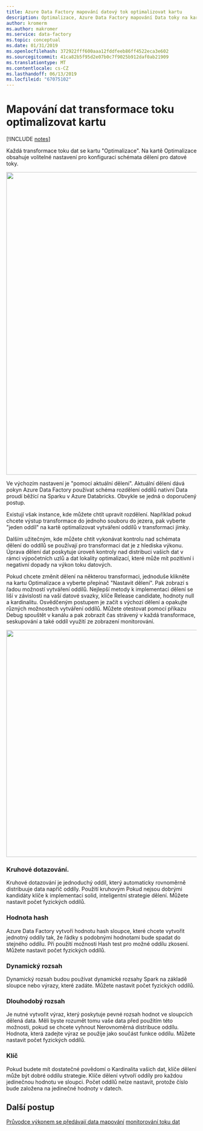 ```yaml
---
title: Azure Data Factory mapování datový tok optimalizovat kartu
description: Optimalizace, Azure Data Factory mapování Data toky na kartě optimalizovat pomocí nastavení oddílu
author: kromerm
ms.author: makromer
ms.service: data-factory
ms.topic: conceptual
ms.date: 01/31/2019
ms.openlocfilehash: 372922fff600aaa12fddfeeb86ff4522eca3e602
ms.sourcegitcommit: 41ca82b5f95d2e07b0c7f9025b912daf0ab21909
ms.translationtype: MT
ms.contentlocale: cs-CZ
ms.lasthandoff: 06/13/2019
ms.locfileid: "67075102"
---
```

# <a name="mapping-data-flow-transformation-optimize-tab"></a>Mapování dat transformace toku optimalizovat kartu

[!INCLUDE [notes](../../includes/data-factory-data-flow-preview.md)]

Každá transformace toku dat se kartu "Optimalizace". Na kartě Optimalizace obsahuje volitelné nastavení pro konfiguraci schémata dělení pro datové toky.

<img src="media/data-flow/opt001.png" width="800">

Ve výchozím nastavení je "pomocí aktuální dělení". Aktuální dělení dává pokyn Azure Data Factory používat schéma rozdělení oddílů nativní Data proudí běžící na Sparku v Azure Databricks. Obvykle se jedná o doporučený postup.

Existují však instance, kde můžete chtít upravit rozdělení. Například pokud chcete výstup transformace do jednoho souboru do jezera, pak vyberte "jeden oddíl" na kartě optimalizovat vytváření oddílů v transformaci jímky.

Dalším užitečným, kde můžete chtít vykonávat kontrolu nad schémata dělení do oddílů se používají pro transformaci dat je z hlediska výkonu. Úprava dělení dat poskytuje úroveň kontroly nad distribuci vašich dat v rámci výpočetních uzlů a dat lokality optimalizací, které může mít pozitivní i negativní dopady na výkon toku datových.

Pokud chcete změnit dělení na některou transformaci, jednoduše klikněte na kartu Optimalizace a vyberte přepínač "Nastavit dělení". Pak zobrazí s řadou možností vytváření oddílů. Nejlepší metody k implementaci dělení se liší v závislosti na vaší datové svazky, klíče Release candidate, hodnoty null a kardinalitu. Osvědčeným postupem je začít s výchozí dělení a opakujte různých možnostech vytváření oddílů. Můžete otestovat pomocí příkazu Debug spouštět v kanálu a pak zobrazit čas strávený v každá transformace, seskupování a také oddíl využití ze zobrazení monitorování.

<img src="media/data-flow/opt002.png" width="600">

### <a name="round-robin"></a>Kruhové dotazování.

Kruhové dotazování je jednoduchý oddíl, který automaticky rovnoměrně distribuuje data napříč oddíly. Použití kruhovým Pokud nejsou dobrými kandidáty klíče k implementaci solid, inteligentní strategie dělení. Můžete nastavit počet fyzických oddílů.

### <a name="hash"></a>Hodnota hash

Azure Data Factory vytvoří hodnotu hash sloupce, které chcete vytvořit jednotný oddíly tak, že řádky s podobnými hodnotami bude spadat do stejného oddílu. Při použití možnosti Hash test pro možné oddílu zkosení. Můžete nastavit počet fyzických oddílů.

### <a name="dynamic-range"></a>Dynamický rozsah

Dynamický rozsah budou používat dynamické rozsahy Spark na základě sloupce nebo výrazy, které zadáte. Můžete nastavit počet fyzických oddílů. 

### <a name="fixed-range"></a>Dlouhodobý rozsah

Je nutné vytvořit výraz, který poskytuje pevné rozsah hodnot ve sloupcích dělená data. Měli byste rozumět tomu vaše data před použitím této možnosti, pokud se chcete vyhnout Nerovnoměrná distribuce oddílu. Hodnota, která zadejte výraz se použije jako součást funkce oddílu. Můžete nastavit počet fyzických oddílů.

### <a name="key"></a>Klíč

Pokud budete mít dostatečné povědomí o Kardinalita vašich dat, klíče dělení může být dobré oddílu strategie. Klíče dělení vytvoří oddíly pro každou jedinečnou hodnotu ve sloupci. Počet oddílů nelze nastavit, protože číslo bude založena na jedinečné hodnoty v datech.

## <a name="next-steps"></a>Další postup

[Průvodce výkonem se předávají data mapování](concepts-data-flow-performance.md)
[monitorování toku dat](concepts-data-flow-monitoring.md)

